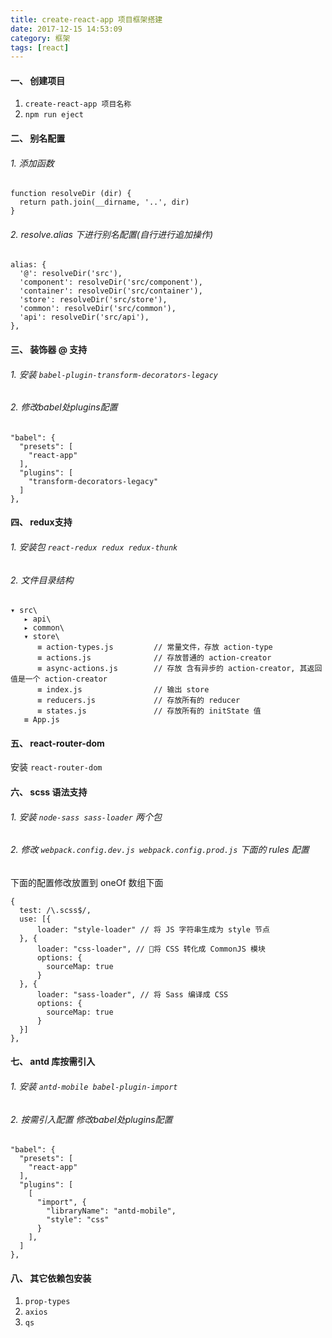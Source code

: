```yaml
---
title: create-react-app 项目框架搭建
date: 2017-12-15 14:53:09
category: 框架
tags: [react]
---
```


#### 一、 创建项目
1. `create-react-app 项目名称`
2. `npm run eject`

#### 二、 别名配置
###### 1. 添加函数
```
function resolveDir (dir) {
  return path.join(__dirname, '..', dir)
}
```
###### 2. resolve.alias 下进行别名配置(自行进行追加操作)
```
alias: {
  '@': resolveDir('src'),
  'component': resolveDir('src/component'),
  'container': resolveDir('src/container'),
  'store': resolveDir('src/store'),
  'common': resolveDir('src/common'),
  'api': resolveDir('src/api'),
},
```

#### 三、 装饰器 @ 支持
###### 1. 安装 `babel-plugin-transform-decorators-legacy`
###### 2. 修改babel处plugins配置
```
"babel": {
  "presets": [
    "react-app"
  ],
  "plugins": [
    "transform-decorators-legacy"
  ]
},
```

#### 四、 redux支持
###### 1. 安装包 `react-redux redux redux-thunk`
###### 2. 文件目录结构
```
▾ src\
   ▸ api\
   ▸ common\
   ▾ store\
      ≡ action-types.js         // 常量文件，存放 action-type
      ≡ actions.js              // 存放普通的 action-creator
      ≡ async-actions.js        // 存放 含有异步的 action-creator, 其返回值是一个 action-creator
      ≡ index.js                // 输出 store
      ≡ reducers.js             // 存放所有的 reducer
      ≡ states.js               // 存放所有的 initState 值
   ≡ App.js
```

#### 五、 react-router-dom
安装 `react-router-dom`

#### 六、 scss 语法支持
###### 1. 安装 `node-sass sass-loader` 两个包
###### 2. 修改 `webpack.config.dev.js webpack.config.prod.js` 下面的 rules 配置
下面的配置修改放置到 oneOf 数组下面
```
{
  test: /\.scss$/,
  use: [{
      loader: "style-loader" // 将 JS 字符串生成为 style 节点
  }, {
      loader: "css-loader", // 将 CSS 转化成 CommonJS 模块
      options: {
        sourceMap: true
      }
  }, {
      loader: "sass-loader", // 将 Sass 编译成 CSS
      options: {
        sourceMap: true
      }
  }]
},
```

#### 七、 antd 库按需引入
###### 1. 安装 `antd-mobile babel-plugin-import`
###### 2. 按需引入配置 修改babel处plugins配置
```
"babel": {
  "presets": [
    "react-app"
  ],
  "plugins": [
    [
      "import", {
        "libraryName": "antd-mobile",
        "style": "css"
      }
    ],
  ]
},
```

#### 八、 其它依赖包安装
1. `prop-types`
2. `axios`
3. `qs`

